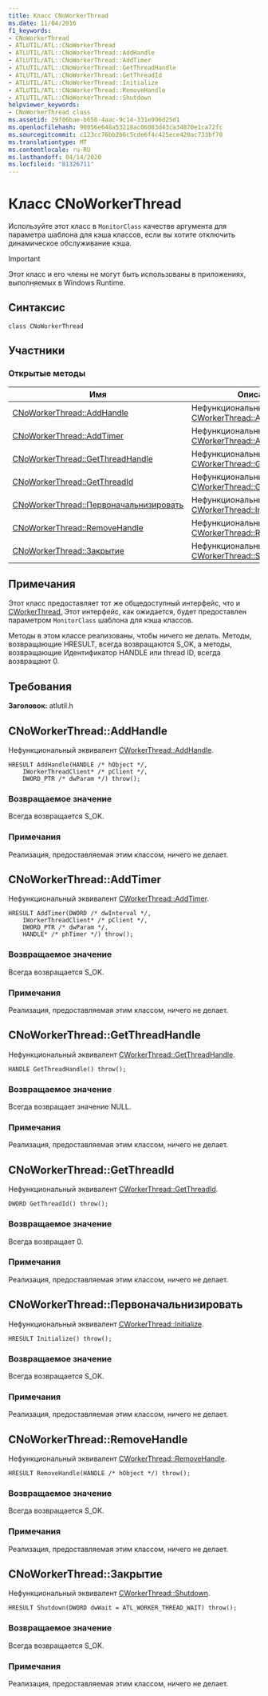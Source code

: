 ```yaml
---
title: Класс CNoWorkerThread
ms.date: 11/04/2016
f1_keywords:
- CNoWorkerThread
- ATLUTIL/ATL::CNoWorkerThread
- ATLUTIL/ATL::CNoWorkerThread::AddHandle
- ATLUTIL/ATL::CNoWorkerThread::AddTimer
- ATLUTIL/ATL::CNoWorkerThread::GetThreadHandle
- ATLUTIL/ATL::CNoWorkerThread::GetThreadId
- ATLUTIL/ATL::CNoWorkerThread::Initialize
- ATLUTIL/ATL::CNoWorkerThread::RemoveHandle
- ATLUTIL/ATL::CNoWorkerThread::Shutdown
helpviewer_keywords:
- CNoWorkerThread class
ms.assetid: 29f06bae-b658-4aac-9c14-331e996d25d1
ms.openlocfilehash: 90056e648a53218ac06083d43ca34870e1ca72fc
ms.sourcegitcommit: c123cc76bb2b6c5cde6f4c425ece420ac733bf70
ms.translationtype: MT
ms.contentlocale: ru-RU
ms.lasthandoff: 04/14/2020
ms.locfileid: "81326711"
---
```

# <a name="cnoworkerthread-class"></a>Класс CNoWorkerThread

Используйте этот класс в `MonitorClass` качестве аргумента для параметра шаблона для кэша классов, если вы хотите отключить динамическое обслуживание кэша.

> [!IMPORTANT]
> Этот класс и его члены не могут быть использованы в приложениях, выполняемых в Windows Runtime.

## <a name="syntax"></a>Синтаксис

```
class CNoWorkerThread
```

## <a name="members"></a>Участники

### <a name="public-methods"></a>Открытые методы

|Имя|Описание|
|----------|-----------------|
|[CNoWorkerThread::AddHandle](#addhandle)|Нефункциональный эквивалент [CWorkerThread::AddHandle](../../atl/reference/cworkerthread-class.md#addhandle).|
|[CNoWorkerThread::AddTimer](#addtimer)|Нефункциональный эквивалент [CWorkerThread::AddTimer](../../atl/reference/cworkerthread-class.md#addtimer).|
|[CNoWorkerThread::GetThreadHandle](#getthreadhandle)|Нефункциональный эквивалент [CWorkerThread::GetThreadHandle](../../atl/reference/cworkerthread-class.md#getthreadhandle).|
|[CNoWorkerThread::GetThreadId](#getthreadid)|Нефункциональный эквивалент [CWorkerThread::GetThreadId](../../atl/reference/cworkerthread-class.md#getthreadid).|
|[CNoWorkerThread::Первоначальнизировать](#initialize)|Нефункциональный эквивалент [CWorkerThread::Initialize](../../atl/reference/cworkerthread-class.md#initialize).|
|[CNoWorkerThread::RemoveHandle](#removehandle)|Нефункциональный эквивалент [CWorkerThread::RemoveHandle](../../atl/reference/cworkerthread-class.md#removehandle).|
|[CNoWorkerThread::Закрытие](#shutdown)|Нефункциональный эквивалент [CWorkerThread::Shutdown](../../atl/reference/cworkerthread-class.md#shutdown).|

## <a name="remarks"></a>Примечания

Этот класс предоставляет тот же общедоступный интерфейс, что и [CWorkerThread.](../../atl/reference/cworkerthread-class.md) Этот интерфейс, как ожидается, будет предоставлен параметром `MonitorClass` шаблона для кэша классов.

Методы в этом классе реализованы, чтобы ничего не делать. Методы, возвращающие HRESULT, всегда возвращаются S_OK, а методы, возвращающие Идентификатор HANDLE или thread ID, всегда возвращают 0.

## <a name="requirements"></a>Требования

**Заголовок:** atlutil.h

## <a name="cnoworkerthreadaddhandle"></a><a name="addhandle"></a>CNoWorkerThread::AddHandle

Нефункциональный эквивалент [CWorkerThread::AddHandle](../../atl/reference/cworkerthread-class.md#addhandle).

```
HRESULT AddHandle(HANDLE /* hObject */,
    IWorkerThreadClient* /* pClient */,
    DWORD_PTR /* dwParam */) throw();
```

### <a name="return-value"></a>Возвращаемое значение

Всегда возвращается S_OK.

### <a name="remarks"></a>Примечания

Реализация, предоставляемая этим классом, ничего не делает.

## <a name="cnoworkerthreadaddtimer"></a><a name="addtimer"></a>CNoWorkerThread::AddTimer

Нефункциональный эквивалент [CWorkerThread::AddTimer](../../atl/reference/cworkerthread-class.md#addtimer).

```
HRESULT AddTimer(DWORD /* dwInterval */,
    IWorkerThreadClient* /* pClient */,
    DWORD_PTR /* dwParam */,
    HANDLE* /* phTimer */) throw();
```

### <a name="return-value"></a>Возвращаемое значение

Всегда возвращается S_OK.

### <a name="remarks"></a>Примечания

Реализация, предоставляемая этим классом, ничего не делает.

## <a name="cnoworkerthreadgetthreadhandle"></a><a name="getthreadhandle"></a>CNoWorkerThread::GetThreadHandle

Нефункциональный эквивалент [CWorkerThread::GetThreadHandle](../../atl/reference/cworkerthread-class.md#getthreadhandle).

```
HANDLE GetThreadHandle() throw();
```

### <a name="return-value"></a>Возвращаемое значение

Всегда возвращает значение NULL.

### <a name="remarks"></a>Примечания

Реализация, предоставляемая этим классом, ничего не делает.

## <a name="cnoworkerthreadgetthreadid"></a><a name="getthreadid"></a>CNoWorkerThread::GetThreadId

Нефункциональный эквивалент [CWorkerThread::GetThreadId](../../atl/reference/cworkerthread-class.md#getthreadid).

```
DWORD GetThreadId() throw();
```

### <a name="return-value"></a>Возвращаемое значение

Всегда возвращает 0.

### <a name="remarks"></a>Примечания

Реализация, предоставляемая этим классом, ничего не делает.

## <a name="cnoworkerthreadinitialize"></a><a name="initialize"></a>CNoWorkerThread::Первоначальнизировать

Нефункциональный эквивалент [CWorkerThread::Initialize](../../atl/reference/cworkerthread-class.md#initialize).

```
HRESULT Initialize() throw();
```

### <a name="return-value"></a>Возвращаемое значение

Всегда возвращается S_OK.

### <a name="remarks"></a>Примечания

Реализация, предоставляемая этим классом, ничего не делает.

## <a name="cnoworkerthreadremovehandle"></a><a name="removehandle"></a>CNoWorkerThread::RemoveHandle

Нефункциональный эквивалент [CWorkerThread::RemoveHandle](../../atl/reference/cworkerthread-class.md#removehandle).

```
HRESULT RemoveHandle(HANDLE /* hObject */) throw();
```

### <a name="return-value"></a>Возвращаемое значение

Всегда возвращается S_OK.

### <a name="remarks"></a>Примечания

Реализация, предоставляемая этим классом, ничего не делает.

## <a name="cnoworkerthreadshutdown"></a><a name="shutdown"></a>CNoWorkerThread::Закрытие

Нефункциональный эквивалент [CWorkerThread::Shutdown](../../atl/reference/cworkerthread-class.md#shutdown).

```
HRESULT Shutdown(DWORD dwWait = ATL_WORKER_THREAD_WAIT) throw();
```

### <a name="return-value"></a>Возвращаемое значение

Всегда возвращается S_OK.

### <a name="remarks"></a>Примечания

Реализация, предоставляемая этим классом, ничего не делает.
